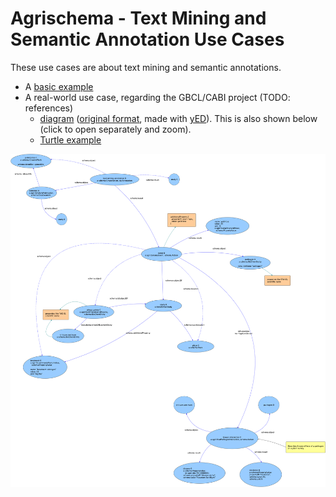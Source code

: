 # Agrischema - Text Mining and Semantic Annotation Use Cases

These use cases are about text mining and semantic annotations. 

* A [basic example](text-mining-use-case.ttl)
* A real-world use case, regarding the GBCL/CABI project (TODO: references)
  * [diagram](gbcl-text-mining-use-case.png) ([original format](gbcl-text-mining-use-case.graphmlz), made with [yED](https://www.yworks.com/products/yed)). This is also shown below (click to open separately and zoom).
  * [Turtle example](gbcl-text-mining-use-case.ttl)

<img src = "gbcl-text-mining-use-case.png" />
